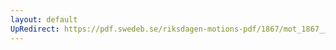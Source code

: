 ```yaml
---
layout: default
UpRedirect: https://pdf.swedeb.se/riksdagen-motions-pdf/1867/mot_1867__ak__00019.pdf
---
```

